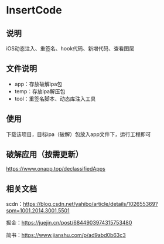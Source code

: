 # InsertCode

## 说明

iOS动态注入、重签名、hook代码、新增代码、查看图层

## 文件说明

* app：存放破解ipa包
* temp：存放ipa解压包
* tool：重签名脚本、动态库注入工具

## 使用

下载该项目，目标ipa（破解）包放入app文件下，运行工程即可

## 破解应用（按需更新）

https://www.onapp.top/declassifiedApps


## 相关文档

scdn：https://blog.csdn.net/yahibo/article/details/102655369?spm=1001.2014.3001.5501

掘金：https://juejin.cn/post/6844903974315753480

简书：https://www.jianshu.com/p/ad9abd0b63c3
